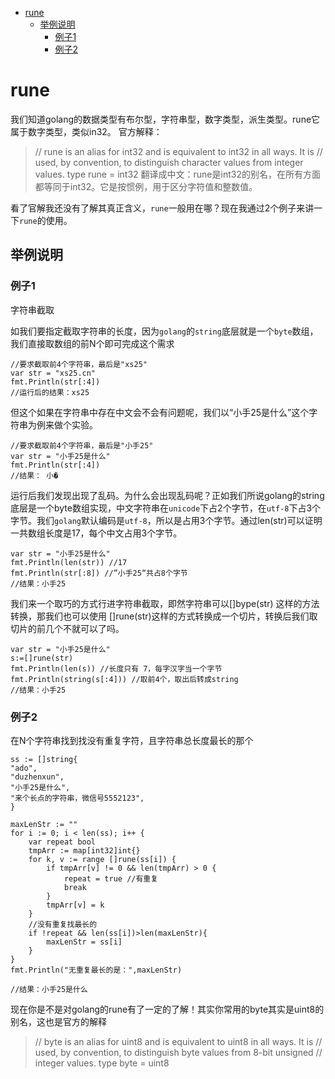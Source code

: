 - [rune](#rune)
  - [举例说明](#举例说明)
    - [例子1](#例子1)
    - [例子2](#例子2)
# rune
我们知道golang的数据类型有布尔型，字符串型，数字类型，派生类型。rune它属于数字类型，类似in32。 官方解释：

> // rune is an alias for int32 and is equivalent to int32 in all ways. It is // used, by convention, to distinguish character values from integer values. type rune = int32 翻译成中文：rune是int32的别名，在所有方面都等同于int32。它是按惯例，用于区分字符值和整数值。

看了官解我还没有了解其真正含义，`rune`一般用在哪？现在我通过2个例子来讲一下`rune`的使用。

## 举例说明

### 例子1
字符串截取    

如我们要指定截取字符串的长度，因为`golang`的`string`底层就是一个`byte`数组，我们直接取数组的前N个即可完成这个需求

```golang
//要求截取前4个字符串，最后是"xs25"
var str = "xs25.cn" 
fmt.Println(str[:4])
//运行后的结果：xs25
```

但这个如果在字符串中存在中文会不会有问题呢，我们以“小手25是什么”这个字符串为例来做个实验。

```golang
//要求截取前4个字符串，最后是"小手25"
var str = "小手25是什么"
fmt.Println(str[:4])
//结果： 小�
```

运行后我们发现出现了乱码。为什么会出现乱码呢？正如我们所说golang的string底层是一个byte数组实现，中文字符串在`unicode`下占2个字节，在`utf-8`下占3个字节。我们`golang`默认编码是`utf-8`，所以是占用3个字节。通过len(str)可以证明一共数组长度是17，每个中文占用3个字节。

```golang
var str = "小手25是什么"
fmt.Println(len(str)) //17
fmt.Println(str[:8]) //”小手25“共占8个字节
//结果：小手25
```

我们来一个取巧的方式行进字符串截取，即然字符串可以[]bype(str) 这样的方法转换，那我们也可以使用 []rune(str)这样的方式转换成一个切片，转换后我们取切片的前几个不就可以了吗。

```golang
var str = "小手25是什么"
s:=[]rune(str)
fmt.Println(len(s)) //长度只有 7，每字汉字当一个字节
fmt.Println(string(s[:4])) //取前4个，取出后转成string
//结果：小手25
```

### 例子2
在N个字符串找到找没有重复字符，且字符串总长度最长的那个

```golang
ss := []string{
"ado", 
"duzhenxun", 
"小手25是什么",
"来个长点的字符串，微信号5552123",
}

maxLenStr := ""
for i := 0; i < len(ss); i++ {
    var repeat bool
    tmpArr := map[int32]int{}
    for k, v := range []rune(ss[i]) {
        if tmpArr[v] != 0 && len(tmpArr) > 0 {
            repeat = true //有重复
            break
        }
        tmpArr[v] = k
    }
    //没有重复找最长的
    if !repeat && len(ss[i])>len(maxLenStr){
        maxLenStr = ss[i]
    }
}
fmt.Println("无重复最长的是：",maxLenStr)

//结果：小手25是什么
```

现在你是不是对golang的rune有了一定的了解！其实你常用的byte其实是uint8的别名，这也是官方的解释

> // byte is an alias for uint8 and is equivalent to uint8 in all ways. It is // used, by convention, to distinguish byte values from 8-bit unsigned // integer values. type byte = uint8